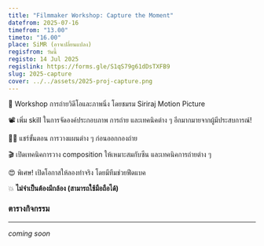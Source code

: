 ```yaml
---
title: "Filmmaker Workshop: Capture the Moment"
datefrom: 2025-07-16
timefrom: "13.00"
timeto: "16.00"
place: SiMR (อาจเปลี่ยนแปลง)
regisfrom: วันนี้
registo: 14 Jul 2025
regislink: https://forms.gle/S1qS79g61dDsTXFB9
slug: 2025-capture
cover: ../../assets/2025-proj-capture.png
---
```

📸 Workshop การถ่ายวิดีโอและภาพนิ่ง โดยชมรม Siriraj Motion Picture

📽 เพิ่ม skill ในการจัดองค์ประกอบภาพ การถ่าย และเทคนิคต่าง ๆ อีกมากมายจากผู้มีประสบการณ์!

👨‍💻 แชร์ขั้นตอน การวางแผนต่าง ๆ ก่อนออกกองถ่าย

🎬 เปิดเทคนิคการวาง composition ให้เหมาะสมกับซีน และเทคนิคการถ่ายต่าง ๆ

😍 พิเศษ! เปิดโอกาสให้ลองทำจริง โดยมีทีมช่วยฟีดแบค

💥 **ไม่จำเป็นต้องมีกล้อง (สามารถใช้มือถือได้)**

### ตารางกิจกรรม

* * *

_coming soon_